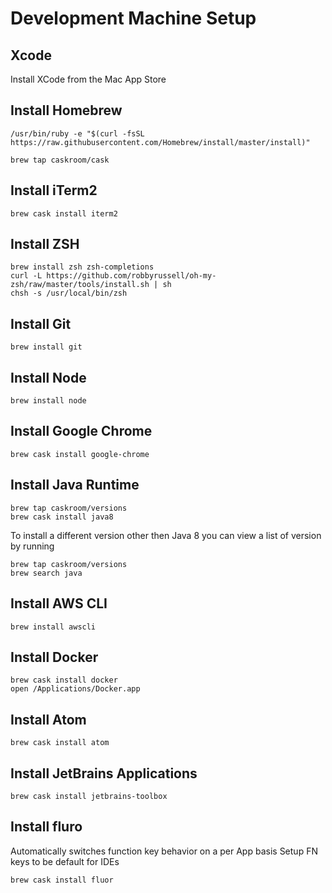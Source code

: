 # Development Machine Setup

## Xcode
Install XCode from the Mac App Store

## Install Homebrew
```
/usr/bin/ruby -e "$(curl -fsSL https://raw.githubusercontent.com/Homebrew/install/master/install)"

brew tap caskroom/cask
```

## Install iTerm2
```
brew cask install iterm2
```

## Install ZSH
```
brew install zsh zsh-completions
curl -L https://github.com/robbyrussell/oh-my-zsh/raw/master/tools/install.sh | sh
chsh -s /usr/local/bin/zsh
```

## Install Git
```
brew install git
```
## Install Node
```
brew install node
```

## Install Google Chrome
```
brew cask install google-chrome
```

## Install Java Runtime
```
brew tap caskroom/versions
brew cask install java8
```

To install a different version other then Java 8 you can view a list of version by running
```
brew tap caskroom/versions
brew search java

```

## Install AWS CLI
```
brew install awscli
```

## Install Docker
```
brew cask install docker
open /Applications/Docker.app
```

## Install Atom
```
brew cask install atom
```

## Install JetBrains Applications
```
brew cask install jetbrains-toolbox
```


## Install fluro 
Automatically switches function key behavior on a per App basis Setup FN keys to be default for IDEs
```
brew cask install fluor
```
